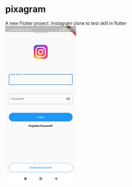 # pixagram

A new Flutter project. Instagram clone to test skill in flutter<br/>
<img src="screenshot.png" height="500"/>

